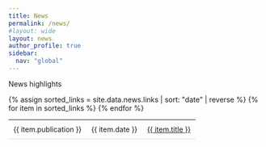 ```yaml
---
title: News
permalink: /news/
#layout: wide
layout: news
author_profile: true
sidebar:
  nav: "global"
---
```

News highlights

<style>
/* Expand the main content area while keeping the sidebar */
.layout--archive .wrapper {
    max-width: 100% !important; /* Make full width */
    width: 95% !important; /* Adjust as needed */
    margin: auto; /* Center the content */
}

/* Expand the content area inside the wrapper */
.layout--archive .page__content {
    max-width: 1600px !important; /* Adjust width */
    width: 90% !important;
    margin: auto;
}

  /* Style for a lighter separator line */
  table {
    border-collapse: collapse;
    width: 100%;
    max-width: 1200px; /* Increase width limit */
  }
  tr {
    border-bottom: 1px solid #ddd; /* Lighter line */
  }
  td {
    padding: 10px;
  }
  img {
    width: 100px;
    border-radius: 5px;
    display: block;
    margin: auto;
  }
  /* Hide headers */
  thead {
    display: none;
  }
  .no-wrap {
    white-space: nowrap; /* Prevents line breaks */
  }
  .small-text-table {
    font-size: 14px; /* Adjust this size as needed */
    width: 100% !important;
    max-width: 1600px !important;
    table-layout: auto;
  }

</style>

<table class="small-text-table">
  <thead>
    <tr>
      <th>Article Title</th>
      <th>Publication</th>
      <th>Date</th>
    </tr>
  </thead>
  <tbody>
    {% assign sorted_links = site.data.news.links | sort: "date" | reverse %}
    {% for item in sorted_links %}
    <tr>
<!--      <td>
        <img src="{{ item.image }}" alt="{{ item.title }}">
      </td> -->
      <td>{{ item.publication }}</td>
      <td class="no-wrap">{{ item.date }}</td>
      <td><a href="{{ item.url }}" target="_blank">{{ item.title }}</a></td>
    </tr>
    {% endfor %}
  </tbody>
</table>

